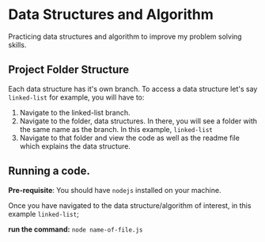 # Data Structures and Algorithm

Practicing data structures and algorithm to improve my problem solving skills.

## Project Folder Structure

Each data structure has it's own branch. To access a data structure let's say `linked-list` for example,
you will have to:

1. Navigate to the linked-list branch.
2. Navigate to the folder, data structures. In there, you will see a folder with the same name as the
   branch. In this example, `linked-list`
3. Navigate to that folder and view the code as well as the readme file which explains the data structure.

## Running a code.

**Pre-requisite**:
You should have `nodejs` installed on your machine.

Once you have navigated to the data structure/algorithm of interest, in this example `linked-list`; 

**run the command:** `node name-of-file.js`
